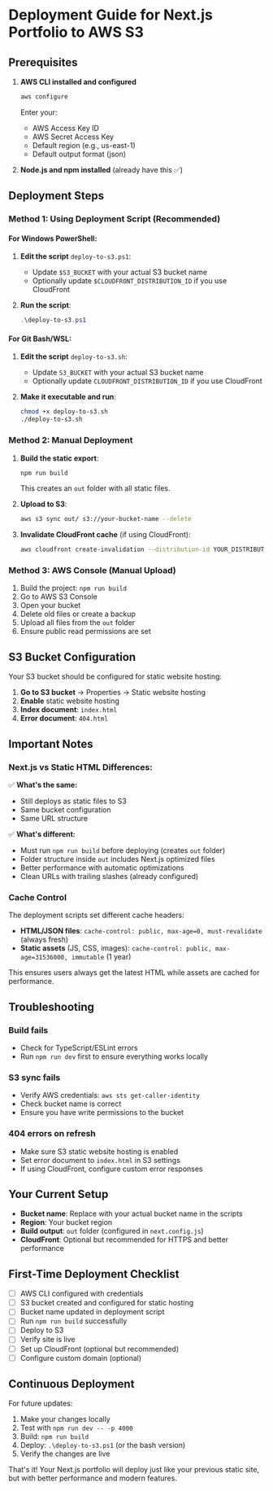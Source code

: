 # Deployment Guide for Next.js Portfolio to AWS S3

## Prerequisites

1. **AWS CLI installed and configured**
   ```bash
   aws configure
   ```
   Enter your:
   - AWS Access Key ID
   - AWS Secret Access Key
   - Default region (e.g., us-east-1)
   - Default output format (json)

2. **Node.js and npm installed** (already have this ✅)

## Deployment Steps

### Method 1: Using Deployment Script (Recommended)

#### For Windows PowerShell:

1. **Edit the script** `deploy-to-s3.ps1`:
   - Update `$S3_BUCKET` with your actual S3 bucket name
   - Optionally update `$CLOUDFRONT_DISTRIBUTION_ID` if you use CloudFront

2. **Run the script**:
   ```powershell
   .\deploy-to-s3.ps1
   ```

#### For Git Bash/WSL:

1. **Edit the script** `deploy-to-s3.sh`:
   - Update `S3_BUCKET` with your actual S3 bucket name
   - Optionally update `CLOUDFRONT_DISTRIBUTION_ID` if you use CloudFront

2. **Make it executable and run**:
   ```bash
   chmod +x deploy-to-s3.sh
   ./deploy-to-s3.sh
   ```

### Method 2: Manual Deployment

1. **Build the static export**:
   ```bash
   npm run build
   ```
   This creates an `out` folder with all static files.

2. **Upload to S3**:
   ```bash
   aws s3 sync out/ s3://your-bucket-name --delete
   ```

3. **Invalidate CloudFront cache** (if using CloudFront):
   ```bash
   aws cloudfront create-invalidation --distribution-id YOUR_DISTRIBUTION_ID --paths "/*"
   ```

### Method 3: AWS Console (Manual Upload)

1. Build the project: `npm run build`
2. Go to AWS S3 Console
3. Open your bucket
4. Delete old files or create a backup
5. Upload all files from the `out` folder
6. Ensure public read permissions are set

## S3 Bucket Configuration

Your S3 bucket should be configured for static website hosting:

1. **Go to S3 bucket** → Properties → Static website hosting
2. **Enable** static website hosting
3. **Index document**: `index.html`
4. **Error document**: `404.html`

## Important Notes

### Next.js vs Static HTML Differences:

✅ **What's the same:**
- Still deploys as static files to S3
- Same bucket configuration
- Same URL structure

✅ **What's different:**
- Must run `npm run build` before deploying (creates `out` folder)
- Folder structure inside `out` includes Next.js optimized files
- Better performance with automatic optimizations
- Clean URLs with trailing slashes (already configured)

### Cache Control

The deployment scripts set different cache headers:
- **HTML/JSON files**: `cache-control: public, max-age=0, must-revalidate` (always fresh)
- **Static assets** (JS, CSS, images): `cache-control: public, max-age=31536000, immutable` (1 year)

This ensures users always get the latest HTML while assets are cached for performance.

## Troubleshooting

### Build fails
- Check for TypeScript/ESLint errors
- Run `npm run dev` first to ensure everything works locally

### S3 sync fails
- Verify AWS credentials: `aws sts get-caller-identity`
- Check bucket name is correct
- Ensure you have write permissions to the bucket

### 404 errors on refresh
- Make sure S3 static website hosting is enabled
- Set error document to `index.html` in S3 settings
- If using CloudFront, configure custom error responses

## Your Current Setup

- **Bucket name**: Replace with your actual bucket name in the scripts
- **Region**: Your bucket region
- **Build output**: `out` folder (configured in `next.config.js`)
- **CloudFront**: Optional but recommended for HTTPS and better performance

## First-Time Deployment Checklist

- [ ] AWS CLI configured with credentials
- [ ] S3 bucket created and configured for static hosting
- [ ] Bucket name updated in deployment script
- [ ] Run `npm run build` successfully
- [ ] Deploy to S3
- [ ] Verify site is live
- [ ] Set up CloudFront (optional but recommended)
- [ ] Configure custom domain (optional)

## Continuous Deployment

For future updates:
1. Make your changes locally
2. Test with `npm run dev -- -p 4000`
3. Build: `npm run build`
4. Deploy: `.\deploy-to-s3.ps1` (or the bash version)
5. Verify the changes are live

That's it! Your Next.js portfolio will deploy just like your previous static site, but with better performance and modern features.
